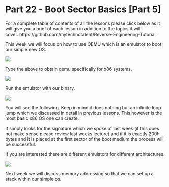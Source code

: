 <h1>Part 22 - Boot Sector Basics [Part 5]</h1><p>For a complete table of contents of all the lessons please click below as it will give you a brief of each lesson in addition to the topics it will cover. https://github.com/mytechnotalent/Reverse-Engineering-Tutorial</p><p>This week we will focus on how to use QEMU which is an emulator to boot our simple new OS.</p><div class="slate-resizable-image-embed slate-image-embed__resize-middle"><img src="https://media-exp1.licdn.com/dms/image/C4E12AQGpi-PK5j998Q/article-inline_image-shrink_1000_1488/0/1547804344026?e=1614211200&amp;v=beta&amp;t=IBztzEC3T4lBRbW-P1AV6bLVvaAezwaiVTaXD60l7Do"/></div><p>Type the above to obtain qemu specifically for x86 systems.</p><div class="slate-resizable-image-embed slate-image-embed__resize-middle"><img src="https://media-exp1.licdn.com/dms/image/C4E12AQFLr2K85q2lXQ/article-inline_image-shrink_1000_1488/0/1547804375264?e=1614211200&amp;v=beta&amp;t=QR17A5C0AWJQZVbL6gY7bft5Ylgs7P0gdMe9Rn39eHU"/></div><p>Run the emulator with our binary.</p><div class="slate-resizable-image-embed slate-image-embed__resize-full-width"><img src="https://media-exp1.licdn.com/dms/image/C4E12AQFhj43ScF5wpQ/article-inline_image-shrink_1000_1488/0/1547804407713?e=1614211200&amp;v=beta&amp;t=orxVGVuFdI9RGCtJcRXY67JbS_BGAYwvxhKZwRN_aLg"/></div><p>You will see the following. Keep in mind it does nothing but an infinite loop jump which we discussed in detail in previous lessons. This however is the most basic x86 OS one can create.</p><p>It simply looks for the signature which we spoke of last week (if this does not make sense please review last weeks lecture) and if it is exactly 200h bytes and it is placed at the first sector of the boot medium the process will be successful.</p><p>If you are interested there are different emulators for different architectures.</p><div class="slate-resizable-image-embed slate-image-embed__resize-full-width"><img src="https://media-exp1.licdn.com/dms/image/C4E12AQGzKF1C-YM79Q/article-inline_image-shrink_1000_1488/0/1547804592522?e=1614211200&amp;v=beta&amp;t=aIxHPRHo3GiK5D2oYN84pVt1uKo3JmZZUxT8-NGwhtk"/></div><p>Next week we will discuss memory addressing so that we can set up a stack within our simple os.</p>